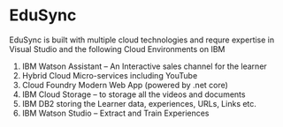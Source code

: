 # EduSync
EduSync is built with multiple cloud technologies and requre expertise in Visual Studio and the following Cloud Environments on IBM

1. IBM Watson Assistant – An Interactive sales channel for the learner
2. Hybrid Cloud Micro-services including YouTube 
3. Cloud Foundry Modern Web App (powered by .net core)
4. IBM Cloud Storage – to storage all the videos and documents
5. IBM DB2 storing the Learner data, experiences,  URLs, Links etc.
6. IBM Watson Studio – Extract and Train Experiences

